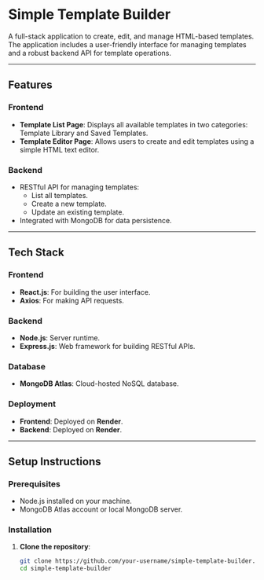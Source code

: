 # **Simple Template Builder**

A full-stack application to create, edit, and manage HTML-based templates. The application includes a user-friendly interface for managing templates and a robust backend API for template operations.

---

## **Features**

### Frontend
- **Template List Page**: Displays all available templates in two categories: Template Library and Saved Templates.
- **Template Editor Page**: Allows users to create and edit templates using a simple HTML text editor.

### Backend
- RESTful API for managing templates:
  - List all templates.
  - Create a new template.
  - Update an existing template.
- Integrated with MongoDB for data persistence.

---

## **Tech Stack**

### Frontend
- **React.js**: For building the user interface.
- **Axios**: For making API requests.

### Backend
- **Node.js**: Server runtime.
- **Express.js**: Web framework for building RESTful APIs.

### Database
- **MongoDB Atlas**: Cloud-hosted NoSQL database.

### Deployment
- **Frontend**: Deployed on **Render**.
- **Backend**: Deployed on **Render**.

---

## **Setup Instructions**

### Prerequisites
- Node.js installed on your machine.
- MongoDB Atlas account or local MongoDB server.

### Installation

1. **Clone the repository**:
   ```bash
   git clone https://github.com/your-username/simple-template-builder.git
   cd simple-template-builder
